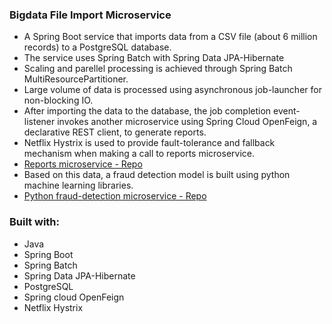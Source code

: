 ### Bigdata File Import Microservice
  - A Spring Boot service that imports data from a CSV file (about 6 million records) to a PostgreSQL database.
  - The service uses Spring Batch with Spring Data JPA-Hibernate 
  - Scaling and parellel processing is achieved through Spring Batch MultiResourcePartitioner.
  - Large volume of data is processed using asynchronous job-launcher for non-blocking IO.
  - After importing the data to the database, the job completion event-listener invokes another microservice using Spring Cloud OpenFeign, a declarative REST client, to generate reports.
  - Netflix Hystrix is used to provide fault-tolerance and fallback mechanism when making a call to reports microservice.
  - [Reports microservice - Repo](https://github.com/vjpal3/Bigdata-Reports-Service)
  - Based on this data, a fraud detection model is built using python machine learning libraries. 
  - [Python fraud-detection microservice - Repo](https://github.com/vjpal3/Fraud-Detection-PythonML-Service)

  ### Built with:
  - Java
  - Spring Boot
  - Spring Batch
  - Spring Data JPA-Hibernate
  - PostgreSQL
  - Spring cloud OpenFeign
  - Netflix Hystrix
